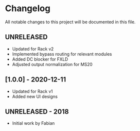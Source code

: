 # Changelog
All notable changes to this project will be documented in
this file.

## UNRELEASED
- Updated for Rack v2
- Implemented bypass routing for relevant modules
- Added DC blocker for FXLD
- Adjusted output normalization for MS20

## [1.0.0] - 2020-12-11
- Updated for Rack v1
- Added new UI designs

## UNRELEASED - 2018
- Initial work by Fabian
